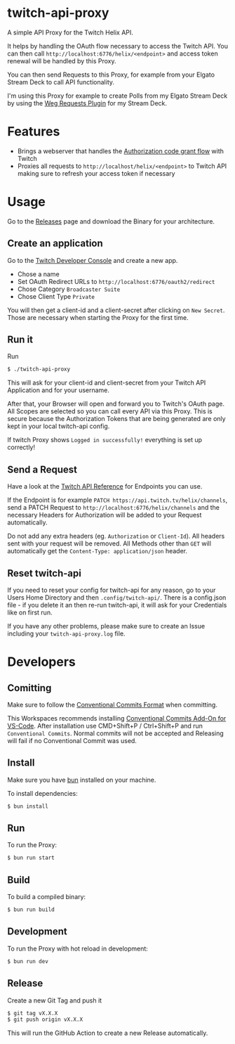 # twitch-api-proxy

A simple API Proxy for the Twitch Helix API.

It helps by handling the OAuth flow necessary to access the Twitch API. You can then call `http://localhost:6776/helix/<endpoint>` and access token renewal will be handled by this Proxy.

You can then send Requests to this Proxy, for example from your Elgato Stream Deck to call API functionality.

I'm using this Proxy for example to create Polls from my Elgato Stream Deck by using the [Weg Requests Plugin](https://apps.elgato.com/plugins/gg.datagram.web-requests) for my Stream Deck.

# Features

- Brings a webserver that handles the [Authorization code grant flow](https://dev.twitch.tv/docs/authentication/getting-tokens-oauth/#authorization-code-grant-flow) with Twitch
- Proxies all requests to `http://localhost/helix/<endpoint>` to Twitch API making sure to refresh your access token if necessary

# Usage

Go to the [Releases](https://github.com/enyineer/twitch-api-proxy/releases) page and download the Binary for your architecture.

## Create an application

Go to the [Twitch Developer Console](https://dev.twitch.tv/console/apps) and create a new app.

- Chose a name
- Set OAuth Redirect URLs to `http://localhost:6776/oauth2/redirect`
- Chose Category `Broadcaster Suite`
- Chose Client Type `Private`

You will then get a client-id and a client-secret after clicking on `New Secret`. Those are necessary when starting the Proxy for the first time.

## Run it

Run

```bash
$ ./twitch-api-proxy
```

This will ask for your client-id and client-secret from your Twitch API Application and for your username.

After that, your Browser will open and forward you to Twitch's OAuth page. All Scopes are selected so you can call every API via this Proxy. This is secure because the Authorization Tokens that are being generated are only kept in your local twitch-api config.

If twitch Proxy shows `Logged in successfully!` everything is set up correctly!

## Send a Request

Have a look at the [Twitch API Reference](https://dev.twitch.tv/docs/api/reference/) for Endpoints you can use.

If the Endpoint is for example `PATCH https://api.twitch.tv/helix/channels`, send a PATCH Request to `http://localhost:6776/helix/channels` and the necessary Headers for Authorization will be added to your Request automatically.

Do not add any extra headers (eg. `Authorization` or `Client-Id`). All headers sent with your request will be removed. All Methods other than `GET` will automatically get the `Content-Type: application/json` header.

## Reset twitch-api

If you need to reset your config for twitch-api for any reason, go to your Users Home Directory and then `.config/twitch-api/`. There is a config.json file - if you delete it an then re-run twitch-api, it will ask for your Credentials like on first run.

If you have any other problems, please make sure to create an Issue including your `twitch-api-proxy.log` file.

# Developers

## Comitting

Make sure to follow the [Conventional Commits Format](https://www.conventionalcommits.org/en/v1.0.0/) when committing.

This Workspaces recommends installing [Conventional Commits Add-On for VS-Code](https://marketplace.visualstudio.com/items?itemName=vivaxy.vscode-conventional-commits). After installation use CMD+Shift+P / Ctrl+Shift+P and run `Conventional Commits`. Normal commits will not be accepted and Releasing will fail if no Conventional Commit was used.

## Install

Make sure you have [bun](https://bun.sh) installed on your machine.

To install dependencies:

```bash
$ bun install
```

## Run

To run the Proxy:

```bash
$ bun run start
```

## Build

To build a compiled binary:

```bash
$ bun run build
```

## Development

To run the Proxy with hot reload in development:

```bash
$ bun run dev
```

## Release

Create a new Git Tag and push it

```bash
$ git tag vX.X.X
$ git push origin vX.X.X
```

This will run the GitHub Action to create a new Release automatically.
